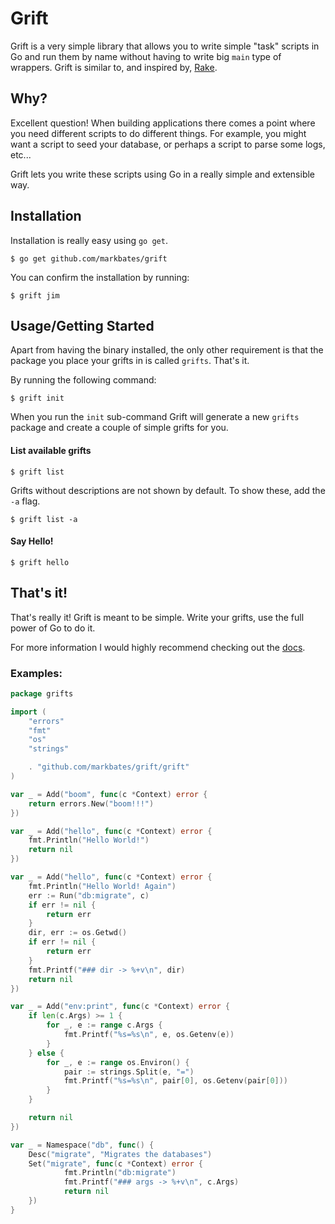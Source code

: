 # Grift

Grift is a very simple library that allows you to write simple "task" scripts in Go and run them by name without having to write big `main` type of wrappers. Grift is similar to, and inspired by, [Rake](http://rake.rubyforge.org).

## Why?

Excellent question! When building applications there comes a point where you need different scripts to do different things. For example, you might want a script to seed your database, or perhaps a script to parse some logs, etc...

Grift lets you write these scripts using Go in a really simple and extensible way.

## Installation

Installation is really easy using `go get`.

```text
$ go get github.com/markbates/grift
```

You can confirm the installation by running:

```text
$ grift jim
```

## Usage/Getting Started

Apart from having the binary installed, the only other requirement is that the package you place your grifts in is called `grifts`. That's it.

By running the following command:

```text
$ grift init
```

When you run the `init` sub-command Grift will generate a new `grifts` package and create a couple of simple grifts for you.

#### List available grifts

```text
$ grift list
```

Grifts without descriptions are not shown by default. To show these, add the `-a` flag.

```text
$ grift list -a
```

#### Say Hello!

```text
$ grift hello
```

## That's it!

That's really it! Grift is meant to be simple. Write your grifts, use the full power of Go to do it.

For more information I would highly recommend checking out the [docs](https://godoc.org/github.com/markbates/grift/grift).


### Examples:

```go
package grifts

import (
	"errors"
	"fmt"
	"os"
	"strings"

	. "github.com/markbates/grift/grift"
)

var _ = Add("boom", func(c *Context) error {
	return errors.New("boom!!!")
})

var _ = Add("hello", func(c *Context) error {
	fmt.Println("Hello World!")
	return nil
})

var _ = Add("hello", func(c *Context) error {
	fmt.Println("Hello World! Again")
	err := Run("db:migrate", c)
	if err != nil {
		return err
	}
	dir, err := os.Getwd()
	if err != nil {
		return err
	}
	fmt.Printf("### dir -> %+v\n", dir)
	return nil
})

var _ = Add("env:print", func(c *Context) error {
	if len(c.Args) >= 1 {
		for _, e := range c.Args {
			fmt.Printf("%s=%s\n", e, os.Getenv(e))
		}
	} else {
		for _, e := range os.Environ() {
			pair := strings.Split(e, "=")
			fmt.Printf("%s=%s\n", pair[0], os.Getenv(pair[0]))
		}
	}

	return nil
})

var _ = Namespace("db", func() {
    Desc("migrate", "Migrates the databases")
    Set("migrate", func(c *Context) error {
            fmt.Println("db:migrate")
            fmt.Printf("### args -> %+v\n", c.Args)
            return nil
    })
}
```
